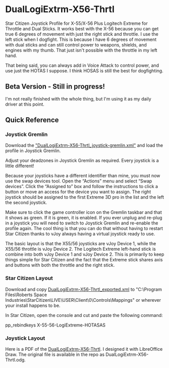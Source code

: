 # DualLogiExtrm-X56-Thrtl
Star Citizen Joystick Profile for X-55/X-56 Plus Logitech Extreme for Throttle and Dual Sticks. It works best with the X-56 because you can get true 6 degrees of movement with just the right stick and throttle. I use the left stick when I dogfight. This is because I have 6 degrees of movement with dual sticks and can still control power to weapons, shields, and engines with my thumb. That just isn't possible with the throttle in my left hand. 

That being said, you can always add in Voice Attack to control power, and use just the HOTAS I suppose. I think HOSAS is still the best for dogfighting. 

## Beta Version - Still in progress!
I'm not really finished with the whole thing, but I'm using it as my daily driver at this point. 

## Quick Reference

### Joystick Gremlin

Download the ["DualLogiExtrm-X56-Thrtl_joystick-gremlin.xml"](https://raw.githubusercontent.com/Chadarius/sc-config/main/Profiles/DualLogiExtrm-X56-Thrtl/DualLogiExtrm-X56-Thrtl_joystick-gremlin.xml) and load the profile in Joystick Gremlin. 

Adjust your deadzones in Joystick Gremlin as required. Every joystick is a little different!

Because your joysticks have a different identifier than mine, you must now use the swap devices tool. Open the “Actions” menu and select “Swap devices”. Click the “Assigned to” box and follow the instructions to click a button or move an access for the device you want to assign. The right joystick should be assigned to the first Extreme 3D pro in the list and the left the second joystick. 

Make sure to click the game controller icon on the Gremlin taskbar and that it shows as green. If it is green, it is enabled. If you ever unplug and re-plug in a joystick you will need to switch to Joystick Gremlin and re-enable the profile again. The cool thing is that you can do that without having to restart Star Citizen thanks to vJoy always having a virtual joystick ready to use.

The basic layout is that the X55/56 joysticks are vJoy Device 1, while the X55/56 throttle is vJoy Device 2. The Logitech Extreme left-hand stick is combine into both vJoy Device 1 and vJoy Device 2. This is primarily to keep things simple for Star Citizen and the fact that the Extreme stick shares axis and buttons with both the throttle and the right stick. 

### Star Citizen Layout

Download and copy [DualLogiExtrm-X56-Thrtl_exported.xml](https://raw.githubusercontent.com/Chadarius/sc-config/main/Profiles/DualLogiExtrm-X56-Thrtl/DualLogiExtrm-X56-Thrtl_exported.xml) to 
"C:\Program Files\Roberts Space Industries\StarCitizen\LIVE\USER\Client\0\Controls\Mappings" or wherever your install happens to be. 

In Star Citizen, open the console and cut and paste the following command:

pp_rebindkeys X-55-56-LogiExtreme-HOTASAS

### Joystick Layout
Here is a PDF of the [DualLogiExtrm-X56-Thrtl](https://github.com/Chadarius/sc-config/raw/main/Profiles/DualLogiExtrm-X56-Thrtl/DualLogiExtrm-X56-Thrtl.pdf). I designed it with LibreOffice Draw. The original file is available in the repo as DualLogiExtrm-X56-Thrtl.odg. 